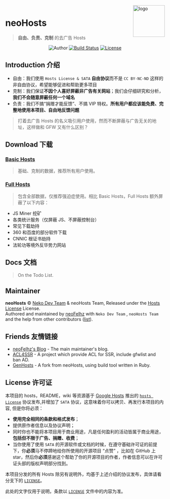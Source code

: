 <img src="https://i.loli.net/2017/10/26/59f16e54c30af.png" alt="logo" width="100" height="100" align="right" />

# neoHosts

> **自由、负责、克制** 的去广告 Hosts

<p align="center">
<img alt="Author" src="https://img.shields.io/badge/Author-Neko%20Dev%20Team%20&%20neoHosts%20Team-blue.svg?style=flat-square"/>
<a href="https://travis-ci.org/neko-dev/neohosts"><img alt="Build Status" src="https://img.shields.io/travis/neko-dev/neohosts.svg?style=flat-square"/></a>
<a href="https://github.com/viosey/hexo-theme-material/blob/master/LICENSE"><img alt="License" src="https://img.shields.io/badge/License-Hosts%20License%20&%20SATA-757575.svg?style=flat-square"/></a>
</p>

## Introduction 介绍

- 自由：我们使用 `Hosts License & SATA` **自由协议**而不是 `CC BY-NC-ND` 这样的非自由协议，希望能够促进和帮助更多项目
- 克制：我们保证**不因个人喜好屏蔽非广告有关网站**；我们会仔细研究和分析，**我们不会随意屏蔽任何一个域名**
- 负责：我们不搞“捐赠才能反馈”、不搞 VIP 特权。**所有用户都应该能免费、完整地使用本项目、自由地反馈问题**

> 打着去广告 Hosts 的名义吸引用户使用，然而不断屏蔽与广告无关的地址，这样做和 GFW 又有什么区别？

## Download 下载

### [Basic Hosts](https://neko-dev.github.io/neohosts/basic/hosts)

> 基础、克制的数据，推荐所有用户使用。

### [Full Hosts](https://neko-dev.github.io/neohosts/full/hosts)

> 包含全部数据，仅推荐强迫症使用。相比 Basic Hosts，Full Hosts 额外屏蔽了以下内容：

- JS Miner 挖矿
- 各类统计服务（仅屏蔽 JS、不屏蔽控制台）
- 常见下载劫持
- 360 和百度的部分软件下载
- CNNIC 根证书劫持
- 法轮功等境外反华势力网站

## Docs 文档

> On the Todo List.

## Maintainer

**neoHosts** © [Neko Dev Team](https://github.com/neko-dev) & neoHosts Team, Released under the [Hosts License](./LICENSE) License.<br>
Authored and maintained by [neoFelhz](https://github.com/neoFelhz) with `Neko Dev Team` , `neoHosts Team` and the help from other contributors ([list](https://github.com/neko-dev/neohosts/contributors)).

## Friends 友情链接

- [neoFelhz's Blog](https://blog.nfz.moe) - The main maintainer's blog.
- [ACL4SSR](https://github.com/ACL4SSR/ACL4SSR) - A project which provide ACL for SSR, include gfwlist and ban AD.
- [GenHosts](https://github.com/pigfromChina/neohosts) - A fork from neoHosts, using build tool written in Ruby.

## License 许可证

本项目的 hosts，README，wiki 等资源基于 [Google Hosts](https://github.com/googlehosts) 推出的 [`hosts License`](https://github.com/googlehosts/hosts-license) 协议发布,并增加了 `SATA` 协议，这意味着你可以拷贝、再发行本项目的内容, 但是你将必须：

- **使用完全相同的条款和格式发布**；
- 提供原作者信息以及协议声明；
- 同时你也不能将本项目用于商业用途，凡是任何盈利的活动皆属于商业用途，**包括但不限于广告、捐赠、收费**；
- 当你使用了使用 `SATA` 的开源软件或文档的时候，在遵守基础许可证的前提下，你**必须**马不停蹄地给你所使用的开源项目 “点赞” ，比如在 GitHub 上 star，然后你**必须**感谢这个帮助了你的开源项目的作者，作者信息可以在许可证头部的版权声明部分找到。

本项目分发的所有 Hosts 除另有说明外，均基于上述介绍的协议发布，具体请看分支下的 [`LICENSE`](https://github.com/neko-dev/neohosts/blob/data/LICENSE)。

此处的文字仅用于说明，条款以 [`LICENSE`](https://github.com/neko-dev/neohosts/blob/data/LICENSE) 文件中的内容为准。
